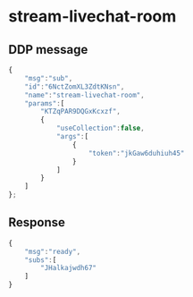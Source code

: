 # stream-livechat-room

## DDP message

```javascript
{
    "msg":"sub",
    "id":"6NctZomXL3ZdtKNsn",
    "name":"stream-livechat-room",
    "params":[
        "KTZqPAR9DQGxKcxzf",
        {
            "useCollection":false,
            "args":[
                {
                    "token":"jkGaw6duhiuh45"
                }
            ]
        }
    ]
};
```

## Response

```javascript
{
    "msg":"ready",
    "subs":[
        "JHalkajwdh67"
    ]
}
```

